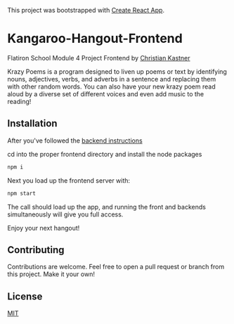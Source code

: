 This project was bootstrapped with [Create React App](https://github.com/facebook/create-react-app).

# Kangaroo-Hangout-Frontend

Flatiron School Module 4 Project Frontend by [Christian Kastner](https://github.com/ckastner12)

Krazy Poems is a program designed to liven up poems or text by identifying nouns, adjectives, verbs, and adverbs in a sentence and replacing them with other random words. You can also have your new krazy poem read aloud by a diverse set of different voices and even add music to the reading!

## Installation

After you've followed the [backend instructions](https://github.com/mattgahrns/noun-swapper-backend)

cd into the proper frontend directory and install the node packages

```bash
npm i
```

Next you load up the frontend server with:

```bash
npm start
```

The call should load up the app, and running the front and backends simultaneously will give you full access.

Enjoy your next hangout!

## Contributing

Contributions are welcome. Feel free to open a pull request or branch from this project. Make it your own!

## License

[MIT](https://choosealicense.com/licenses/mit/)
